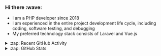 <h3>Hi there :wave:</h3>

- I am a PHP developer since 2018
- I am experienced in the entire project development life cycle, including coding, software testing, and debugging
- My preferred technology stack consists of Laravel and Vue.js

<details>
  <summary>:zap: Recent GitHub Activity</summary>

<!--RECENT_ACTIVITY:start-->
1. ❌ Closed PR [#5000](https://github.com/ddev/ddev/pull/5000) in [ddev/ddev](https://github.com/ddev/ddev)<br>
2. 💪 Opened PR [#5000](https://github.com/ddev/ddev/pull/5000) in [ddev/ddev](https://github.com/ddev/ddev)<br>
3. ❗️ Opened issue [#24](https://github.com/ivan-hc/AM-Application-Manager/issues/24) in [ivan-hc/AM-Application-Manager](https://github.com/ivan-hc/AM-Application-Manager)<br>
4. 💪 Opened PR [#476](https://github.com/PacoVK/sqs-admin/pull/476) in [PacoVK/sqs-admin](https://github.com/PacoVK/sqs-admin)<br>
5. ❗️ Opened issue [#475](https://github.com/PacoVK/sqs-admin/issues/475) in [PacoVK/sqs-admin](https://github.com/PacoVK/sqs-admin)<br>
6. 💪 Opened PR [#4890](https://github.com/ddev/ddev/pull/4890) in [ddev/ddev](https://github.com/ddev/ddev)<br>
7. ⬆️ Pushed 50 commit(s) to [stasadev/ddev](https://github.com/stasadev/ddev)<br>
8. ✔️ Closed issue [#4871](https://github.com/ddev/ddev/issues/4871) in [ddev/ddev](https://github.com/ddev/ddev)<br>
9. ❗️ Opened issue [#4871](https://github.com/ddev/ddev/issues/4871) in [ddev/ddev](https://github.com/ddev/ddev)<br>
10. ✔️ Closed issue [#4827](https://github.com/ddev/ddev/issues/4827) in [ddev/ddev](https://github.com/ddev/ddev)<br>
<!--RECENT_ACTIVITY:end-->

</details>

<details>
  <summary>:zap: GitHub Stats</summary>

  <picture>
    <source
      srcset="https://github-readme-stats.vercel.app/api?username=stasadev&show_icons=true&count_private=true&include_all_commits=true&hide_border=true&theme=tokyonight"
      media="(prefers-color-scheme: dark)"
    />
    <source
      srcset="https://github-readme-stats.vercel.app/api?username=stasadev&show_icons=true&count_private=true&include_all_commits=true&hide_border=true"
      media="(prefers-color-scheme: light), (prefers-color-scheme: no-preference)"
    />
    <img src="https://github-readme-stats.vercel.app/api?username=stasadev&show_icons=true&count_private=true&include_all_commits=true&hide_border=true" />
  </picture>

</details>
